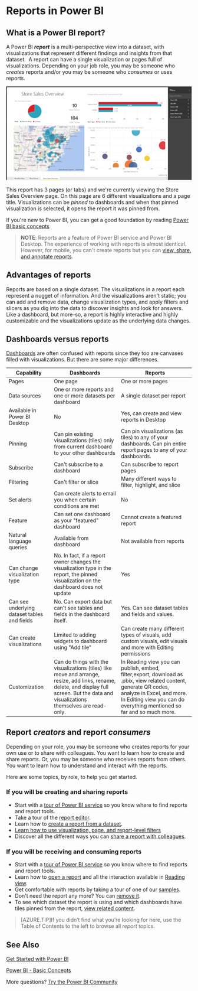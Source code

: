 ﻿<properties
   pageTitle="Reports in Power BI"
   description="Reports in Power BI"
   services="powerbi"
   documentationCenter=""
   authors="mihart"
   manager="erikre"
   backup=""
   editor=""
   tags=""
   qualityFocus="no"
   qualityDate=""/>

<tags
   ms.service="powerbi"
   ms.devlang="NA"
   ms.topic="article"
   ms.tgt_pltfrm="NA"
   ms.workload="powerbi"
   ms.date="06/06/2017"
   ms.author="mihart"/>
# Reports in Power BI

##  What is a Power BI report?

A Power BI ***report*** is a multi-perspective view into a dataset, with visualizations that represent different findings and insights from that dataset.  A report can have a single visualization or pages full of visualizations. Depending on your job role, you may be someone who *creates* reports and/or you may be someone who *consumes* or uses reports.

![](media/powerbi-service-reports/reportview.png)

This report has 3 pages (or tabs) and we're currently viewing the Store Sales Overview page. On this page are 6 different visualizations and a page title. Visualizations can be *pinned* to dashboards and when that pinned visualization is selected, it opens the report it was pinned from.

If you're new to Power BI, you can get a good foundation by reading [Power BI basic concepts](powerbi-service-basic-concepts.md)

>**NOTE**: Reports are a feature of Power BI service and Power BI Desktop. The experience of working with reports is almost identical. However, for mobile, you can't create reports but you can [view, share, and annotate reports](powerbi-mobile-reports-in-the-iphone-app.md).

##    Advantages of reports

Reports are based on a single dataset. The visualizations in a report each represent a nugget of information. And the visualizations aren't static; you can add and remove data, change visualization types, and apply filters and slicers as you dig into the data to discover insights and look for answers. Like a dashboard, but more-so, a report is highly interactive and highly customizable and the visualizations update as the underlying data changes.

##    Dashboards versus reports

[Dashboards](powerbi-service-dashboards.md) are often confused with reports since they too are canvases filled with visualizations. But there are some major differences.  


|**Capability**  |**Dashboards**  |**Reports**  |
|---------|---------|---------|
|Pages       |  One page       | One or more pages        |
|Data sources     | One or more reports and one or more datasets per dashboard       | A single dataset per report       |
|Available in Power BI Desktop  | No  | Yes, can create and view reports in Desktop  |
|Pinning   | Can pin existing visualizations (tiles) only from current dashboard to your other dashboards  | Can pin visualizations (as tiles) to any of your dashboards. Can pin entire report pages to any of your dashboards.|
|Subscribe    | Can't subscribe to a dashboard        | Can subscribe to report pages        |
|Filtering     | Can't filter or slice       | Many different ways to filter, highlight, and slice        |
|Set alerts     | Can create alerts to email you when certain conditions are met     |  No       |
|Feature    | Can set one dashboard as your "featured" dashboard        | Cannot create a featured report        |
|Natural language queries     | Available from dashboard        | Not available from reports        |
|Can change visualization type     | No. In fact, if a report owner changes the visualization type in the report, the pinned visualization on the dashboard does not update        | Yes        |
|Can see underlying dataset tables and fields | No. Can export data but can't see tables and fields in the dashboard itself.        | Yes. Can see dataset tables and fields and values.
|Can create visualizations  | Limited to adding widgets to dashboard using "Add tile"   | Can create many different types of visuals, add custom visuals, edit visuals and more with Editing permissions   |
|Customization  | Can do things with the visualizations (tiles) like move and arrange, resize, add links, rename, delete, and display full screen. But the data and visualizations themselves are read-only. | In Reading view you can publish, embed, filter,export, download as .pbix, view related content, generate QR codes, analyze in Excel, and more.  In Editing view you can do everything mentioned so far and so much more.



##  Report ***creators*** and report ***consumers***  
Depending on your role, you may be someone who creates reports for your own use or to share with colleagues. You want to learn how to create and share reports. Or, you may be someone who receives reports from others. You want to learn how to understand and interact with the reports.

Here are some topics, by role, to help you get started.

###    If you will be creating and sharing reports
- Start with a [tour of Power BI service](powerbi-service-basic-concepts.md) so you know where to find reports and report tools.
- Take a tour of the [report editor](powerbi-service-the-report-editor-take-a-tour.md).
-  Learn how to [create a report from a dataset](powerbi-service-create-a-new-report.md).
- [Learn how to use visualization, page, and report-level filters](powerbi-service-how-to-use-a-report-filter.md)
- Discover all the different ways you can [share a report with colleagues](powerbi-service-share-unshare-dashboard.md).

###    If you will be receiving and consuming reports
- Start with a [tour of Power BI service](powerbi-service-basic-concepts.md) so you know where to find reports and report tools.
-  Learn how to [open a report](powerbi-service-open-a-report-in-reading-view.md) and all the interaction available in [Reading view](powerbi-service-dashboard-tiles.md).
- Get comfortable with reports by taking a tour of one of our [samples](powerbi-sample-tutorial-connect-to-the-samples.md).  
-  Don't need the report any more? You can [remove it](powerbi-service-delete.md).
- To see which dataset the report is using and which dashboards have tiles pinned from the report, [view related content](powerbi-service-related-content.md).


>[AZURE.TIP]If you didn’t find what you’re looking for here, use the Table of Contents to the left to browse all *report* topics.



## See Also

[Get Started with Power BI](powerbi-service-get-started.md) 

[Power BI - Basic Concepts](powerbi-service-basic-concepts.md)

More questions? [Try the Power BI Community](http://community.powerbi.com/)
